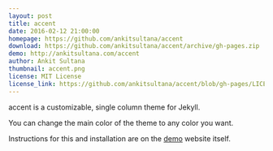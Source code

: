 ```yaml
---
layout: post
title: accent
date: 2016-02-12 21:00:00
homepage: https://github.com/ankitsultana/accent
download: https://github.com/ankitsultana/accent/archive/gh-pages.zip
demo: http://ankitsultana.com/accent
author: Ankit Sultana
thumbnail: accent.png
license: MIT License
license_link: https://github.com/ankitsultana/accent/blob/gh-pages/LICENSE
---
```


accent is a customizable, single column theme for Jekyll.

You can change the main color of the theme to any color you want.

Instructions for this and installation are on the
[demo](http://ankitsultana.com/accent)  website itself.
